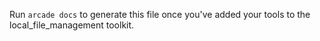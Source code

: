Run `arcade docs` to generate this file once you've added your tools to the local_file_management toolkit.
